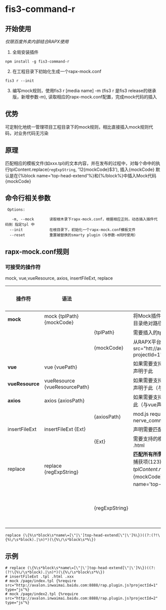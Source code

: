 # fis3-command-r

## 开始使用

*仅限百度外卖内部结合RAPX使用*

1. 全局安装插件

`npm install -g fis3-command-r`

2. 在工程目录下初始化生成一个rapx-mock.conf

`fis3 r --init`

3. 编写mock规则，使用fis3 r [media name] -m (fis3 r 是fis3 release的继承版，新增参数-m), 读取相应的rapx-mock.conf配置，完成mock代码的插入

## 优势

可定制化地统一管理项目工程目录下的mock规则，相比直接插入mock规则代码，对业务代码无污染

## 原理

匹配相应的模板文件(如xxx.tpl)的文本内容，并在发布的过程中，对每个命中的执行tplContent.replace(`regExpString`, '$1$2{mockCode}$3'), 插入{mockCode}
默认是在{%block name='top-head-extend'%}和{%/block%}中插入Mock代码{mockCode}

## 命令行相关参数

     Options:

       -m, --mock       读取根木录下rapx-mock.conf，根据相应正则，动态插入插件代码到 指定tpl 中
      --init            在根目录下，初始化一个rapx-mock.conf模板文件
      --reset           重置被替换的smarty plugin（与参数-m同时使用）

## rapx-mock.conf规则

### 可接受的操作符

mock, vue,vueResource, axios, insertFileExt, replace

|操作符|语法||含义/参数释义|默认值|
|----|------|----|----|---|
|**mock**|mock {tplPath} {mockCode}||将Mock插件代码{mockCode} 插入到需要插入的文件(当前目录绝对路径{tplPath}) 需要插入的文本||
| ||{tplPath} |需要插入的tpl文件路径, 如 “/page/index.tpl”||
| ||{mockCode}|从RAPX平台上复制下来的Mock插件代码，如“{%require src="htt://avalon.inwaimai.baidu.com:8888/rap.plugin.js?projectId=1" type="js"%}”||
|**vue**|vue {vuePath}||如果需要支持vueResource的Mock扩展，需要将其模块地址声明于此||
|**vueResource**|vueResource {vueResourcePath}||如果需要支持vueResource的Mock扩展，需要将其模块地址声明于此（与vue声明一起）||
|**axios**|axios {axiosPath}||如果需要支持axios的Mock扩展，需要将其模块地址声明于此（与vue声明一起）||
| || {axiosPath}|mod.js require 引入的模块地址 如: nerve_common:static/js/axios.js||
|insertFileExt|insertFileExt {Ext}||声明需要匹配的模板文件格式，默认为.tpl||
| || {Ext}|需要支持的模板文件后缀，如有多个，用空格隔开。如：.tpl  .html|.tpl|
|replace|replace {regExpString}||**匹配所有所需插入的文件 的替换正则**。regExpString有三个捕获项($1$2$3)，内部将执行tplContent.replace(regExpString, '$1$2{mockCode}$3')，其中{mockCode}为插入的文本内容, 默认插入到{%block name='top-head-extend'%}和{%/block%}中||
||| {regExpString}||默认值如下|

`replace (\{%\s*block\s*name\=[\"|\']top-head-extend[\"|\']%\})((?:(?!\{%\/\s*block).|\n)*)(\{%\/\s*block\s*%\})`

## 示例
```pyhton
# replace (\{%\s*block\s*name\=[\"|\']top-head-extend[\"|\']%\})((?:(?!\{%\/\s*block).|\n)*)(\{%\/\s*block\s*%\})
# insertFileExt .tpl .html .xxx
# mock /page/index.tpl {%require src="http://avalon.inwaimai.baidu.com:8888/rap.plugin.js?projectId=1" type="js"%}
# mock /page/index2.tpl {%require src="http://avalon.inwaimai.baidu.com:8888/rap.plugin.js?projectId=2" type="js"%}

```
